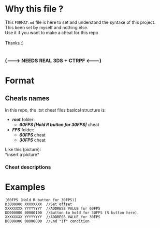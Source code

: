 # Why this file ?
This `FORMAT.md` file is here to set and understand the syntaxe of this project.<br>
This been set by myself and nothing else.<br>
Use it if you want to make a cheat for this repo<br>
<br>Thanks :)<br>
<br>
### (---> **NEEDS REAL 3DS + CTRPF** <---)

# Format
## Cheats names
In this repo, the .txt cheat files basical structure is:<br>

- _**root**_ folder:
  - _**60FPS [Hold R button for 30FPS]**_ cheat
- _**FPS**_ folder:
   - _**60FPS**_ cheat
   - _**30FPS**_ cheat

Like this (picture):<br>
\*insert a picture\*



### Cheat descriptions



# Examples
```
[60FPS (Hold R button for 30FPS)]
D3000000 XXXXXXXX  //Set offset
XXXXXXXX YYYYYYYY  //ADDRESS VALUE for 60FPS
DD000000 00000100  //Button to hold for 30FPS (R button here)
XXXXXXXX YYYYYYYY  //ADDRESS VALUE for 30FPS
D0000000 00000000  //End "if" condition
```
